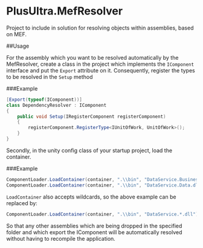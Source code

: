 # PlusUltra.MefResolver
Project to include in solution for resolving objects within assemblies, based on MEF.

##Usage

For the assembly which you want to be resolved automatically by the MefResolver, create a class in the project which implements the ```IComponent``` interface and put the ```Export``` attribute on it. Consequently, register the types to be resolved in the ```Setup``` method

###Example
```C#
[Export(typeof(IComponent))]
class DependencyResolver : IComponent
{
    public void Setup(IRegisterComponent registerComponent)
    {
        registerComponent.RegisterType<IUnitOfWork, UnitOfWork>();
    }
}
```

Secondly, in the unity config class of your startup project, load the container.

###Example

```C#
ComponentLoader.LoadContainer(container, ".\\bin", "DataService.BusinessServices.dll");
ComponentLoader.LoadContainer(container, ".\\bin", "DataService.Data.dll");
```

```LoadContainer``` also accepts wildcards, so the above example can be replaced by:

```C#
ComponentLoader.LoadContainer(container, ".\\bin", "DataService.*.dll");
```

So that any other assemblies which are being dropped in the specified folder and which export the IComponent will be automatically resolved without having to recompile the application.

